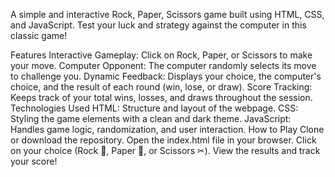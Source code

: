A simple and interactive Rock, Paper, Scissors game built using HTML, CSS, and JavaScript. Test your luck and strategy against the computer in this classic game!

Features
Interactive Gameplay: Click on Rock, Paper, or Scissors to make your move.
Computer Opponent: The computer randomly selects its move to challenge you.
Dynamic Feedback: Displays your choice, the computer's choice, and the result of each round (win, lose, or draw).
Score Tracking: Keeps track of your total wins, losses, and draws throughout the session.
Technologies Used
HTML: Structure and layout of the webpage.
CSS: Styling the game elements with a clean and dark theme.
JavaScript: Handles game logic, randomization, and user interaction.
How to Play
Clone or download the repository.
Open the index.html file in your browser.
Click on your choice (Rock 🗿, Paper 📄, or Scissors ✂).
View the results and track your score!
